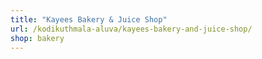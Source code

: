 ```yaml
---
title: "Kayees Bakery & Juice Shop"
url: /kodikuthmala-aluva/kayees-bakery-and-juice-shop/
shop: bakery
---
```

